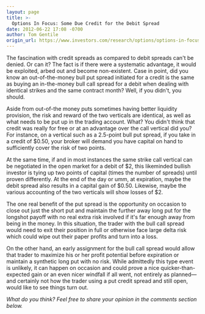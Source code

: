 ```yaml
---
layout: page
title: >-
  Options In Focus: Some Due Credit for the Debit Spread
date: 2012-06-22 17:08 -0700
author: Tom Gentile
origin_url: https://www.investors.com/research/options/options-in-focus-some-due-credit-for-the-debit-spread/
---
```






The fascination with credit spreads as compared to debit spreads can't be denied. Or can it? The fact is if there were a systematic advantage, it would be exploited, arbed out and become non-existent. Case in point, did you know an out-of-the-money bull put spread initiated for a credit is the same as buying an in-the-money bull call spread for a debit when dealing with identical strikes and the same contract month? Well, if you didn't, you should.

  

Aside from out-of-the money puts sometimes having better liquidity provision, the risk and reward of the two verticals are identical, as well as what needs to be put up in the trading account. What? You didn't think that credit was really for free or at an advantage over the call vertical did you? For instance, on a vertical such as a 2.5-point bull put spread, if you take in a credit of $0.50, your broker will demand you have capital on hand to sufficiently cover the risk of two points. 

  

At the same time, if and in most instances the same strike call vertical can be negotiated in the open market for a debit of $2, this likeminded bullish investor is tying up two points of capital (times the number of spreads) until proven differently. At the end of the day or umm, at expiration, maybe the debit spread also results in a capital gain of $0.50. Likewise, maybe the various accounting of the two verticals will show losses of $2. 

  

The one real benefit of the put spread is the opportunity on occasion to close out just the short put and maintain the further away long put for the longshot payoff with no real extra risk involved if it's far enough away from being in the money. In this situation, the trader with the bull call spread would need to exit their position in full or otherwise face large delta risk which could wipe out their paper profits and turn into a loss.

  

On the other hand, an early assignment for the bull call spread would allow that trader to maximize his or her profit potential before expiration or maintain a synthetic long put with no risk. While admittedly this type event is unlikely, it can happen on occasion and could prove a nice quicker-than-expected gain or an even nicer windfall if all went, not entirely as planned—and certainly not how the trader using a put credit spread and still open, would like to see things turn out.

  

*What do you think? Feel free to share your opinion in the comments section below.*




